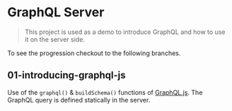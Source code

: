 # GraphQL Server

> This project is used as a demo to introduce GraphQL and how to use it on the server side.

To see the progression checkout to the following branches.

## 01-introducing-graphql-js

Use of the `graphql()` & `buildSchema()` functions of [GraphQL.js].
The GraphQL query is defined statically in the server.

[graphql.js]: https://github.com/graphql/graphql-js
